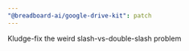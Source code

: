 ```yaml
---
"@breadboard-ai/google-drive-kit": patch
---
```


Kludge-fix the weird slash-vs-double-slash problem

